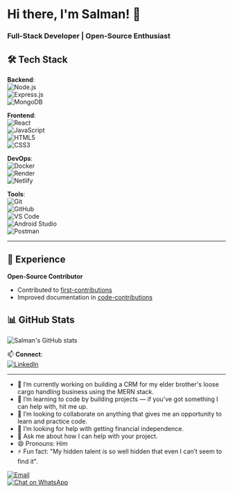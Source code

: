 # Hi there, I'm Salman! 👋  
### Full-Stack Developer | Open-Source Enthusiast  

## 🛠️ Tech Stack  

**Backend**:  
![Node.js](https://img.shields.io/badge/-Node.js-339933?logo=node.js&logoColor=white)  
![Express.js](https://img.shields.io/badge/-Express.js-000000?logo=express&logoColor=white)  
![MongoDB](https://img.shields.io/badge/-MongoDB-47A248?logo=mongodb&logoColor=white)  

**Frontend**:  
![React](https://img.shields.io/badge/-React-61DAFB?logo=react&logoColor=black)  
![JavaScript](https://img.shields.io/badge/-JavaScript-F7DF1E?logo=javascript&logoColor=black)  
![HTML5](https://img.shields.io/badge/-HTML5-E34F26?logo=html5&logoColor=white)  
![CSS3](https://img.shields.io/badge/-CSS3-1572B6?logo=css3&logoColor=white)  

**DevOps**:  
![Docker](https://img.shields.io/badge/-Docker-2496ED?logo=docker&logoColor=white)  
![Render](https://img.shields.io/badge/-Render-46E3B7?logo=render&logoColor=black)  
![Netlify](https://img.shields.io/badge/-Netlify-00C7B7?logo=netlify&logoColor=white)  

**Tools**:  
![Git](https://img.shields.io/badge/-Git-F05032?logo=git&logoColor=white)  
![GitHub](https://img.shields.io/badge/-GitHub-181717?logo=github&logoColor=white)  
![VS Code](https://img.shields.io/badge/-VS%20Code-007ACC?logo=visual-studio-code&logoColor=white)  
![Android Studio](https://img.shields.io/badge/-Android%20Studio-3DDC84?logo=android-studio&logoColor=white)  
![Postman](https://img.shields.io/badge/-Postman-FF6C37?logo=postman&logoColor=white)  

---

## 🚀 Experience  
**Open-Source Contributor**  
- Contributed to [first-contributions](https://github.com/Roshanjossey/first-contributions)  
- Improved documentation in [code-contributions](https://github.com/Roshanjossey/code-contributions)  

## 📊 GitHub Stats  
![Salman's GitHub stats](https://github-readme-stats.vercel.app/api?username=salman-eng&show_icons=true&theme=radical)  

📫 **Connect**:  
[![LinkedIn](https://img.shields.io/badge/-LinkedIn-0077B5?logo=linkedin&logoColor=white)](https://www.linkedin.com/in/salman-siddique-265639270)  

---

- 🔭 I’m currently working on building a CRM for my elder brother's loose cargo handling business using the MERN stack.  
- 🌱 I’m learning to code by building projects — if you’ve got something I can help with, hit me up.  
- 👯 I’m looking to collaborate on anything that gives me an opportunity to learn and practice code.  
- 🤔 I’m looking for help with getting financial independence.  
- 💬 Ask me about how I can help with your project.  
- 😄 Pronouns: Him  
- ⚡ Fun fact: "My hidden talent is so well hidden that even I can’t seem to find it".  

[![Email](https://img.shields.io/badge/-Email-D14836?style=flat&logo=gmail&logoColor=white)](mailto:your.slam.sidd@gmail.com)  
[![Chat on WhatsApp](https://img.shields.io/badge/Chat%20on-WhatsApp-25D366?style=flat&logo=whatsapp)](https://wa.me/+923054490111)  
